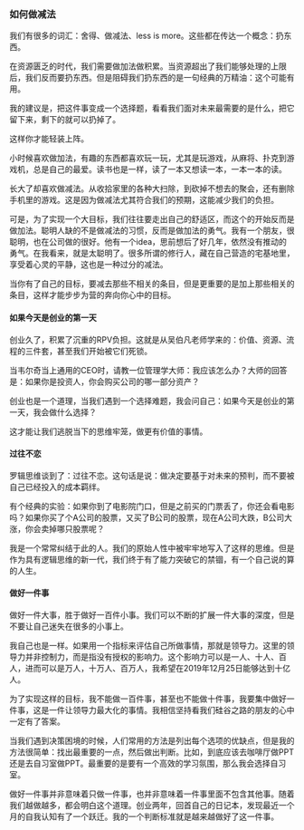 ### 如何做减法

我们有很多的词汇：舍得、做减法、less is more。这些都在传达一个概念：扔东西。

在资源匮乏的时代，我们需要做加法做积累。当资源超出了我们能够处理的上限后，我们反而要扔东西。但是阻碍我们扔东西的是一句经典的万精油：这个可能有用。

我的建议是，把这件事变成一个选择题，看看我们面对未来最需要的是什么，把它留下来，剩下的就可以扔掉了。

这样你才能轻装上阵。


小时候喜欢做加法，有趣的东西都喜欢玩一玩，尤其是玩游戏，从麻将、扑克到游戏机，总是自己的最爱。读书也是一样，读了一本又想读一本，一本一本的读。

长大了却喜欢做减法。从收拾家里的各种大扫除，到砍掉不想去的聚会，还有删除手机里的游戏。这是因为做减法尤其符合我们的预期，这能减少我们的负担。

可是，为了实现一个大目标，我们往往要走出自己的舒适区，而这个的开始反而是做加法。聪明人缺的不是做减法的习惯，反而是做加法的勇气。我有一个朋友，很聪明，也在公司做的很好。他有一个idea，思前想后了好几年，依然没有推动的勇气。在我看来，就是太聪明了。很多所谓的修行人，藏在自己营造的宅基地里，享受着心灵的平静，这也是一种过分的减法。

当你有了自己的目标，要减去那些不相关的条目，但是更重要的是加上那些相关的条目，这样才能步步为营的奔向你心中的目标。


#### 如果今天是创业的第一天

创业久了，积累了沉重的RPV负担。这就是从吴伯凡老师学来的：价值、资源、流程的三件套，甚至我们开始被它们死锁。

当韦尔奇当上通用的CEO时，请教一位管理学大师：我应该怎么办？大师的回答是：如果你是投资人，你会购买公司的哪一部分资产？

创业也是一个道理，当我们遇到一个选择难题，我会问自己：如果今天是创业的第一天，我会做什么选择？

这才能让我们逃脱当下的思维牢笼，做更有价值的事情。

#### 过往不恋

罗辑思维谈到了：过往不恋。这句话是说：做决定要基于对未来的预判，而不要被自己已经投入的成本羁绊。

有个经典的实验：如果你到了电影院门口，但是之前买的门票丢了，你还会看电影吗？如果你买了个A公司的股票，又买了B公司的股票，现在A公司大跌，B公司大涨，你会卖掉哪只股票呢？

我是一个常常纠结于此的人。我们的原始人性中被牢牢地写入了这样的思维。但是作为具有逻辑思维的新一代，我们终于有了能力突破它的禁锢，有一个自己说的算的人生。

#### 做好一件事

做好一件大事，胜于做好一百件小事。我们可以不断的扩展一件大事的深度，但是不要让自己迷失在很多的小事上。

我自己也是一样。如果用一个指标来评估自己所做事情，那就是领导力。这里的领导力并非控制力，而是指没有授权的影响力。这个影响力可以是一人、十人、百人，进而可以是万人，十万人、百万人，我希望在2019年12月25日能够达到十亿人。

为了实现这样的目标，我不能做一百件事，甚至也不能做十件事，我要集中做好一件事，这是一件让领导力最大化的事情。我相信坚持看我们硅谷之路的朋友的心中一定有了答案。

当我们遇到决策困境的时候，人们常用的方法是列出每个选项的优缺点，但是我的方法很简单：找出最重要的一点，然后做出判断。比如，到底应该去咖啡厅做PPT还是去自习室做PPT。最重要的是要有一个高效的学习氛围，那么我会选择自习室。

做好一件事并非意味着只做一件事，也并非意味着一件事里面不包含其他事。随着我们越做越多，都会明白这个道理。创业两年，回首自己的日记本，发现最近一个月的自我认知有了一个跃迁。我的一个判断标准就是越来越做好了这一件事。
